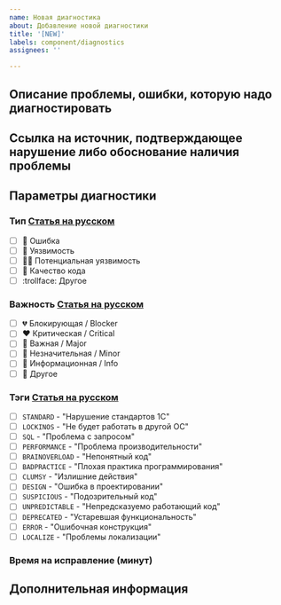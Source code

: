 ```yaml
---
name: Новая диагностика
about: Добавление новой диагностики
title: '[NEW]'
labels: component/diagnostics
assignees: ''

---
```


## Описание проблемы, ошибки, которую надо диагностировать
<!-- Например: Разработчики допускают ошибки, делая ....  -->

## Ссылка на источник, подтверждающее нарушение либо обоснование наличия проблемы
<!-- Например: В соответствии со статьей на ИТС ... надо делать ....  -->

## Параметры диагностики

### Тип [Статья на русском](https://1c-syntax.github.io/bsl-language-server/contributing/DiagnosticTypeAndSeverity)
<!-- Можно поставить x (на латинице) либо после сохранения кликнуть мышкой -->
* [ ] :ant: Ошибка
* [ ] :cop: Уязвимость
* [ ] :guardsman: Потенциальная уязвимость
* [ ] :poop: Качество кода
* [ ] :trollface: Другое

### Важность [Статья на русском](https://1c-syntax.github.io/bsl-language-server/contributing/DiagnosticTypeAndSeverity)
<!-- Можно поставить x (на латинице) либо после сохранения кликнуть мышкой -->
* [ ] :broken_heart: Блокирующая / Blocker
* [ ] :heart: Критическая / Critical
* [ ] :yellow_heart: Важная / Major
* [ ] :blue_heart: Незначительная / Minor
* [ ] :green_heart: Информационная / Info
* [ ] :revolving_hearts: Другое

### Тэги [Статья на русском](https://1c-syntax.github.io/bsl-language-server/contributing/DiagnosticTag)
<!-- Можно поставить x (на латинице) либо после сохранения кликнуть мышкой -->
<!-- Указать можно не более трех тэгов -->
* [ ] `STANDARD` - "Нарушение стандартов 1С"
* [ ] `LOCKINOS` - "Не будет работать в другой ОС"
* [ ] `SQL` - "Проблема с запросом"
* [ ] `PERFORMANCE` - "Проблема производительности"
* [ ] `BRAINOVERLOAD` - "Непонятный код"
* [ ] `BADPRACTICE` - "Плохая практика программирования"
* [ ] `CLUMSY` - "Излишние действия"
* [ ] `DESIGN` - "Ошибка в проектировании"
* [ ] `SUSPICIOUS` - "Подозрительный код"
* [ ] `UNPREDICTABLE` - "Непредсказуемо работающий код"
* [ ] `DEPRECATED` - "Устаревшая функциональность"
* [ ] `ERROR` - "Ошибочная конструкция"
* [ ] `LOCALIZE` - "Проблемы локализации"

### Время на исправление (минут)
<!-- Сколько времени необходим на исправление замечания разработчику, например: 1 минута -->

## Дополнительная информация
<!-- Можно добавить любую информацию, которая может быть полезной при реализации -->
